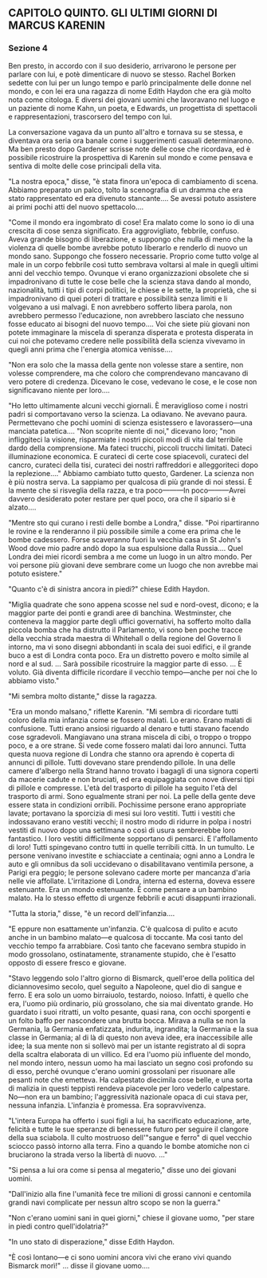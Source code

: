 ## CAPITOLO QUINTO. GLI ULTIMI GIORNI DI MARCUS KARENIN

### Sezione 4

Ben presto, in accordo con il suo desiderio, arrivarono le persone per parlare con lui, e potè dimenticare di nuovo se stesso. Rachel Borken sedette con lui per un lungo tempo e parlò principalmente delle donne nel mondo, e con lei era una ragazza di nome Edith Haydon che era già molto nota come citologa. E diversi dei giovani uomini che lavoravano nel luogo e un paziente di nome Kahn, un poeta, e Edwards, un progettista di spettacoli e rappresentazioni, trascorsero del tempo con lui.

La conversazione vagava da un punto all'altro e tornava su se stessa, e diventava ora seria ora banale come i suggerimenti casuali determinarono. Ma ben presto dopo Gardener scrisse note delle cose che ricordava, ed è possibile ricostruire la prospettiva di Karenin sul mondo e come pensava e sentiva di molte delle cose principali della vita.

"La nostra epoca," disse, "è stata finora un'epoca di cambiamento di scena. Abbiamo preparato un palco, tolto la scenografia di un dramma che era stato rappresentato ed era divenuto stancante.... Se avessi potuto assistere ai primi pochi atti del nuovo spettacolo....

"Come il mondo era ingombrato di cose! Era malato come lo sono io di una crescita di cose senza significato. Era aggrovigliato, febbrile, confuso. Aveva grande bisogno di liberazione, e suppongo che nulla di meno che la violenza di quelle bombe avrebbe potuto liberarlo e renderlo di nuovo un mondo sano. Suppongo che fossero necessarie. Proprio come tutto volge al male in un corpo febbrile così tutto sembrava voltarsi al male in quegli ultimi anni del vecchio tempo. Ovunque vi erano organizzazioni obsolete che si impadronivano di tutte le cose belle che la scienza stava dando al mondo, nazionalità, tutti i tipi di corpi politici, le chiese e le sette, la proprietà, che si impadronivano di quei poteri di trattare e possibilità senza limiti e li volgevano a usi malvagi. E non avrebbero sofferto libera parola, non avrebbero permesso l'educazione, non avrebbero lasciato che nessuno fosse educato ai bisogni del nuovo tempo.... Voi che siete più giovani non potete immaginare la miscela di speranza disperata e protesta disperata in cui noi che potevamo credere nelle possibilità della scienza vivevamo in quegli anni prima che l'energia atomica venisse....

"Non era solo che la massa della gente non volesse stare a sentire, non volesse comprendere, ma che coloro che comprendevano mancavano di vero potere di credenza. Dicevano le cose, vedevano le cose, e le cose non significavano niente per loro....

"Ho letto ultimamente alcuni vecchi giornali. È meraviglioso come i nostri padri si comportavano verso la scienza. La odiavano. Ne avevano paura. Permettevano che pochi uomini di scienza esistessero e lavorassero—una manciata patetica.... "Non scoprite niente di noi," dicevano loro; "non infliggiteci la visione, risparmiate i nostri piccoli modi di vita dal terribile dardo della comprensione. Ma fateci trucchi, piccoli trucchi limitati. Dateci illuminazione economica. E curateci di certe cose spiacevoli, curateci del cancro, curateci della tisi, curateci dei nostri raffreddori e alleggoriteci dopo la replezione...." Abbiamo cambiato tutto questo, Gardener. La scienza non è più nostra serva. La sappiamo per qualcosa di più grande di noi stessi. È la mente che si risveglia della razza, e tra poco———In poco———Avrei davvero desiderato poter restare per quel poco, ora che il sipario si è alzato....

"Mentre sto qui curano i resti delle bombe a Londra," disse. "Poi ripartiranno le rovine e la renderanno il più possibile simile a come era prima che le bombe cadessero. Forse scaveranno fuori la vecchia casa in St John's Wood dove mio padre andò dopo la sua espulsione dalla Russia.... Quel Londra dei miei ricordi sembra a me come un luogo in un altro mondo. Per voi persone più giovani deve sembrare come un luogo che non avrebbe mai potuto esistere."

"Quanto c'è di sinistra ancora in piedi?" chiese Edith Haydon.

"Miglia quadrate che sono appena scosse nel sud e nord-ovest, dicono; e la maggior parte dei ponti e grandi aree di banchina. Westminster, che conteneva la maggior parte degli uffici governativi, ha sofferto molto dalla piccola bomba che ha distrutto il Parlamento, vi sono ben poche tracce della vecchia strada maestra di Whitehall o della regione del Governo lì intorno, ma vi sono disegni abbondanti in scala dei suoi edifici, e il grande buco a est di Londra conta poco. Era un distretto povero e molto simile al nord e al sud. ... Sarà possibile ricostruire la maggior parte di esso. ... È voluto. Già diventa difficile ricordare il vecchio tempo—anche per noi che lo abbiamo visto."

"Mi sembra molto distante," disse la ragazza.

"Era un mondo malsano," riflette Karenin. "Mi sembra di ricordare tutti coloro della mia infanzia come se fossero malati. Lo erano. Erano malati di confusione. Tutti erano ansiosi riguardo al denaro e tutti stavano facendo cose sgradevoli. Mangiavano una strana miscela di cibi, o troppo o troppo poco, e a ore strane. Si vede come fossero malati dai loro annunci. Tutta questa nuova regione di Londra che stanno ora aprendo è coperta di annunci di pillole. Tutti dovevano stare prendendo pillole. In una delle camere d'albergo nella Strand hanno trovato i bagagli di una signora coperti da macerie cadute e non bruciati, ed era equipaggiata con nove diversi tipi di pillole e compresse. L'età del trasporto di pillole ha seguito l'età del trasporto di armi. Sono egualmente strani per noi. La pelle della gente deve essere stata in condizioni orribili. Pochissime persone erano appropriate lavate; portavano la sporcizia di mesi sui loro vestiti. Tutti i vestiti che indossavano erano vestiti vecchi; il nostro modo di ridurre in polpa i nostri vestiti di nuovo dopo una settimana o così di usura sembrerebbe loro fantastico. I loro vestiti difficilmente sopportano di pensarci. E l'affollamento di loro! Tutti spingevano contro tutti in quelle terribili città. In un tumulto. Le persone venivano investite e schiacciate a centinaia; ogni anno a Londra le auto e gli omnibus da soli uccidevano o disabilitavano ventimila persone, a Parigi era peggio; le persone solevano cadere morte per mancanza d'aria nelle vie affollate. L'irritazione di Londra, interna ed esterna, doveva essere estenuante. Era un mondo estenuante. È come pensare a un bambino malato. Ha lo stesso effetto di urgenze febbrili e acuti disappunti irrazionali.

"Tutta la storia," disse, "è un record dell'infanzia....

"E eppure non esattamente un'infanzia. C'è qualcosa di pulito e acuto anche in un bambino malato—e qualcosa di toccante. Ma così tanto del vecchio tempo fa arrabbiare. Così tanto che facevano sembra stupido in modo grossolano, ostinatamente, stranamente stupido, che è l'esatto opposto di essere fresco e giovane.

"Stavo leggendo solo l'altro giorno di Bismarck, quell'eroe della politica del diciannovesimo secolo, quel seguito a Napoleone, quel dio di sangue e ferro. E era solo un uomo birraiuolo, testardo, noioso. Infatti, è quello che era, l'uomo più ordinario, più grossolano, che sia mai diventato grande. Ho guardato i suoi ritratti, un volto pesante, quasi rana, con occhi sporgenti e un folto baffo per nascondere una brutta bocca. Mirava a nulla se non la Germania, la Germania enfatizzata, indurita, ingrandita; la Germania e la sua classe in Germania; al di là di questo non aveva idee, era inaccessibile alle idee; la sua mente non si sollevò mai per un istante registrato al di sopra della scaltra elaborata di un villico. Ed era l'uomo più influente del mondo, nel mondo intero, nessun uomo ha mai lasciato un segno così profondo su di esso, perché ovunque c'erano uomini grossolani per risuonare alle pesanti note che emetteva. Ha calpestato diecimila cose belle, e una sorta di malizia in questi teppisti rendeva piacevole per loro vederlo calpestare. No—non era un bambino; l'aggressività nazionale opaca di cui stava per, nessuna infanzia. L'infanzia è promessa. Era sopravvivenza.

"L'intera Europa ha offerto i suoi figli a lui, ha sacrificato educazione, arte, felicità e tutte le sue speranze di benessere futuro per seguire il clangore della sua sciabola. Il culto mostruoso dell'"sangue e ferro" di quel vecchio sciocco passò intorno alla terra. Fino a quando le bombe atomiche non ci bruciarono la strada verso la libertà di nuovo. ..."

"Si pensa a lui ora come si pensa al megaterio," disse uno dei giovani uomini.

"Dall'inizio alla fine l'umanità fece tre milioni di grossi cannoni e centomila grandi navi complicate per nessun altro scopo se non la guerra."

"Non c'erano uomini sani in quei giorni," chiese il giovane uomo, "per stare in piedi contro quell'idolatria?"

"In uno stato di disperazione," disse Edith Haydon.

"È così lontano—e ci sono uomini ancora vivi che erano vivi quando Bismarck morì!" ... disse il giovane uomo....
